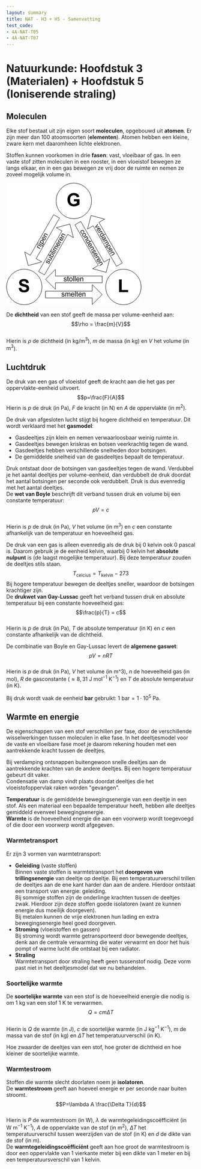 ```yaml
---
layout: summary
title: NAT - H3 + H5 - Samenvatting
test_code:
- 4A-NAT-T05
- 4A-NAT-T07
---
```


# Natuurkunde: Hoofdstuk 3 (Materialen) + Hoofdstuk 5 (Ioniserende straling)

## Moleculen

Elke stof bestaat uit zijn eigen soort **moleculen**, opgebouwd uit **atomen**. Er zijn meer dan 100 atoomsoorten (**elementen**). Atomen hebben een kleine, zware kern met daaromheen lichte elektronen.

Stoffen kunnen voorkomen in drie **fasen**: vast, vloeibaar of gas. In een vaste stof zitten moleculen in een rooster, in een vloeistof bewegen ze langs elkaar, en in een gas bewegen ze vrij door de ruimte en nemen ze zoveel mogelijk volume in.

![Faseovergangen (img-medium) (img-padding)](images/nat_h3h5_fase.jpg)

De **dichtheid** van een stof geeft de massa per volume-eenheid aan:  
$$\rho = \frac{m}{V}$$  
Hierin is $\rho$ de dichtheid (in $\text{kg}/\text{m}^3$), $m$ de massa (in $\text{kg}$) en $V$ het volume (in $\text{m}^3$).

## Luchtdruk

De druk van een gas of vloeistof geeft de kracht aan die het gas per oppervlakte-eenheid uitvoert.  
$$p=\frac{F}{A}$$
Hierin is $p$ de druk (in $\text{Pa}$), $F$ de kracht (in $\text{N}$) en $A$ de oppervlakte (in $\text{m}^2$).

De druk van afgesloten lucht stijgt bij hogere dichtheid en temperatuur. Dit wordt verklaard met het **gasmodel**:

- Gasdeeltjes zijn klein en nemen verwaarloosbaar weinig ruimte in.
- Gasdeeltjes bewegen kriskras en botsen veerkrachtig tegen de wand.
- Gasdeeltjes hebben verschillende snelheden door botsingen.
- De gemiddelde snelheid van de gasdeeltjes bepaalt de temperatuur.

Druk ontstaat door de botsingen van gasdeeltjes tegen de wand. Verdubbel je het aantal deeltjes per volume-eenheid, dan verdubbelt de druk doordat het aantal botsingen per seconde ook verdubbelt. Druk is dus evenredig met het aantal deeltjes.  
De **wet van Boyle** beschrijft dit verband tussen druk en volume bij een constante temperatuur:  
$$pV = c$$  
Hierin is $p$ de druk (in $\text{Pa}$), $V$ het volume (in $\text{m}^3$) en $c$ een constante afhankelijk van de temperatuur en hoeveelheid gas.

De druk van een gas is alleen evenredig als de druk bij 0 kelvin ook 0 pascal is. Daarom gebruik je de eenheid kelvin, waarbij 0 kelvin het **absolute nulpunt** is (de laagst mogelijke temperatuur). Bij deze temperatuur zouden de deeltjes stils staan.
$$T_\text{celcius} = T_\text{kelvin} - 273$$
Bij hogere temperatuur bewegen de deeltjes sneller, waardoor de botsingen krachtiger zijn.  
De **drukwet van Gay-Lussac** geeft het verband tussen druk en absolute temperatuur bij een constante hoeveelheid gas:  
$$\frac{p}{T} = c$$  
Hierin is $p$ de druk (in $\text{Pa}$), $T$ de absolute temperatuur (in $\text{K}$) en $c$ een constante afhankelijk van de dichtheid.

De combinatie van Boyle en Gay-Lussac levert de **algemene gaswet**:  
$$pV = nRT$$  
Hierin is $p$ de druk (in $\text{Pa}$), $V$ het volume (in $\text{m^3}$), $n$ de hoeveelheid gas (in $\text{mol}$), $R$ de gasconstante ($\approx 8{,}31\ \text{J} \ \text{mol}^{-1} \ \text{K}^{-1}$) en $T$ de absolute temperatuur (in $\text{K}$).

Bij druk wordt vaak de eenheid **bar** gebruikt: $1 \ \text{bar} = 1 \cdot 10^5 \ \text{Pa}$.

## Warmte en energie

De eigenschappen van een stof verschillen per fase, door de verschillende wisselwerkingen tussen moleculen in elke fase. In het deeltjesmodel voor de vaste en vloeibare fase moet je daarom rekening houden met een aantrekkende kracht tussen de deeltjes.

Bij verdamping ontsnappen buitengewoon snelle deeltjes aan de aantrekkende krachten van de andere deeltjes. Bij een hogere temperatuur gebeurt dit vaker.  
Condensatie van damp vindt plaats doordat deeltjes die het vloeistofoppervlak raken worden "gevangen".

**Temperatuur** is de gemiddelde bewegingsenergie van een deeltje in een stof. Als een materiaal een bepaalde temperatuur heeft, hebben alle deeltjes gemiddeld evenveel bewegingsenergie.  
**Warmte** is de hoeveelheid energie die aan een voorwerp wordt toegevoegd of die door een voorwerp wordt afgegeven.

### Warmtetransport

Er zijn 3 vormen van warmtetransport:

- **Geleiding** (vaste stoffen)  
  Binnen vaste stoffen is warmtetransport het **doorgeven van trillingsenergie** van deeltje op deeltje. Bij een temperatuurverschil trillen de deeltjes aan de ene kant harder dan aan de andere. Hierdoor ontstaat een transport van energie: geleiding.  
  Bij sommige stoffen zijn de onderlinge krachten tussen de deeltjes zwak. Hierdoor zijn deze stoffen goede isolatoren (want ze kunnen energie dus moeilijk doorgeven).  
  Bij metalen kunnen de vrije elektronen hun lading en extra bewegingsenergie heel goed doorgeven.
- **Stroming** (vloeistoffen en gassen)  
  Bij stroming wordt warmte getransporteerd door bewegende deeltjes, denk aan de centrale verwarming die water verwarmt en door het huis pompt of warme lucht die ontstaat bij een radiator.
- **Straling**  
  Warmtetransport door straling heeft geen tussenstof nodig. Deze vorm past niet in het deeltjesmodel dat we nu behandelen.

### Soortelijke warmte

De **soortelijke warmte** van een stof is de hoeveelheid energie die nodig is om 1 kg van een stof 1 K te verwarmen.  
$$Q=cm\Delta T$$  
Hierin is $Q$ de warmte (in $\text{J}$), $c$ de soortelijke warmte (in $\text{J} \ \text{kg}^{-1} \ \text{K}^{-1}$), $m$ de massa van de stof (in $\text{kg}$) en $\Delta T$ het temperatuurverschil (in $\text{K}$).

Hoe zwaarder de deeltjes van een stof, hoe groter de dichtheid en hoe kleiner de soortelijke warmte.

### Warmtestroom

Stoffen die warmte slecht doorlaten noem je **isolatoren**.  
De **warmtestroom** geeft aan hoeveel energie er per seconde naar buiten stroomt.  
$$P=\lambda A \frac{\Delta T}{d}$$  
Hierin is $P$ de warmtestroom (in $\text{W}$), $\lambda$ de warmtegeleidingscoëfficiënt (in $\text{W} \ \text{m}^{-1} \ \text{K}^{-1}$), $A$ de oppervlakte van de stof (in $\text{m}^2$), $\Delta T$ het temperatuurverschil tussen weerzijden van de stof (in $\text{K}$) en $d$ de dikte van de stof (in $\text{m}$).  
De **warmtegeleidingscoëfficiënt** geeft aan hoe groot de warmtestroom is door een oppervlakte van 1 vierkante meter bij een dikte van 1 meter en bij een temperatuursverschil van 1 kelvin.
